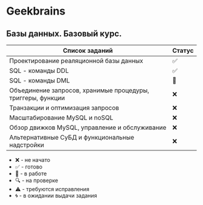 # Geekbrains

## Базы данных. Базовый курс.

| Список заданий                                              | Статус             |
| ----------------------------------------------------------- | ------------------ |
| Проектирование реаляционной базы данных                     | :white_check_mark: |
| SQL - команды DDL                                           | :white_check_mark: |
| SQL - команды DML                                           | :memo:             |
| Объединение запросов, хранимые процедуры, триггеры, функции | :x:                |
| Транзакции и оптимизация запросов                           | :x:                |
| Масштабирование MySQL и noSQL                               | :x:                |
| Обзор движков MySQL, управление и обслуживание              | :x:                |
| Альтернативные СуБД и функциональные надстройки             | :x:                |

-   :x: - не начато
-   :white_check_mark: - готово
-   :memo: - в работе
-   :mag: - на проверке
-   :warning: - требуются исправления
-   :cyclone: - в ожидании выдачи задания
